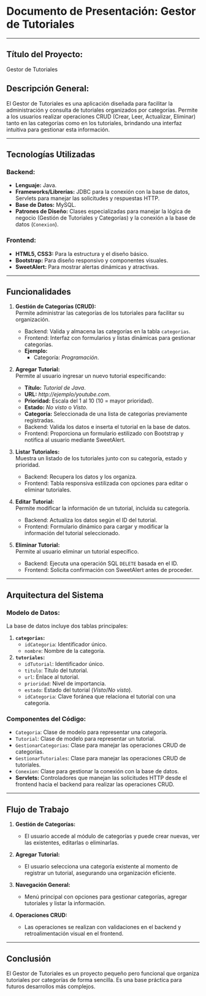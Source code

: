 # Documento de Presentación: Gestor de Tutoriales

---

## **Título del Proyecto:**  
Gestor de Tutoriales  

## **Descripción General:**  
El Gestor de Tutoriales es una aplicación diseñada para facilitar la administración y consulta de tutoriales organizados por categorías. Permite a los usuarios realizar operaciones CRUD (Crear, Leer, Actualizar, Eliminar) tanto en las categorías como en los tutoriales, brindando una interfaz intuitiva para gestionar esta información.  

---

## **Tecnologías Utilizadas**

### **Backend:**
- **Lenguaje:** Java.
- **Frameworks/Librerías:** JDBC para la conexión con la base de datos, Servlets para manejar las solicitudes y respuestas HTTP.
- **Base de Datos:** MySQL.
- **Patrones de Diseño:** Clases especializadas para manejar la lógica de negocio (Gestión de Tutoriales y Categorías) y la conexión a la base de datos (`Conexion`).

### **Frontend:**
- **HTML5, CSS3:** Para la estructura y el diseño básico.
- **Bootstrap:** Para diseño responsivo y componentes visuales.
- **SweetAlert:** Para mostrar alertas dinámicas y atractivas.

---

## **Funcionalidades**

1. **Gestión de Categorías (CRUD):**  
   Permite administrar las categorías de los tutoriales para facilitar su organización.  
   - Backend: Valida y almacena las categorías en la tabla `categorias`.  
   - Frontend: Interfaz con formularios y listas dinámicas para gestionar categorías.  
   - **Ejemplo:**  
     - Categoría: *Programación*.  

2. **Agregar Tutorial:**  
   Permite al usuario ingresar un nuevo tutorial especificando:  
   - **Título:** *Tutorial de Java*.  
   - **URL:** *http://ejemplo/youtube.com*.  
   - **Prioridad:** Escala del 1 al 10 (10 = mayor prioridad).  
   - **Estado:** *No visto* o *Visto*.  
   - **Categoría:** Seleccionada de una lista de categorías previamente registradas.  
   - Backend: Valida los datos e inserta el tutorial en la base de datos.  
   - Frontend: Proporciona un formulario estilizado con Bootstrap y notifica al usuario mediante SweetAlert.

3. **Listar Tutoriales:**  
   Muestra un listado de los tutoriales junto con su categoría, estado y prioridad.  
   - Backend: Recupera los datos y los organiza.  
   - Frontend: Tabla responsiva estilizada con opciones para editar o eliminar tutoriales.

4. **Editar Tutorial:**  
   Permite modificar la información de un tutorial, incluida su categoría.  
   - Backend: Actualiza los datos según el ID del tutorial.  
   - Frontend: Formulario dinámico para cargar y modificar la información del tutorial seleccionado.

5. **Eliminar Tutorial:**  
   Permite al usuario eliminar un tutorial específico.  
   - Backend: Ejecuta una operación SQL `DELETE` basada en el ID.  
   - Frontend: Solicita confirmación con SweetAlert antes de proceder.

---

## **Arquitectura del Sistema**

### **Modelo de Datos:**  
La base de datos incluye dos tablas principales:  
1. **`categorias`:**  
   - `idCategoria`: Identificador único.  
   - `nombre`: Nombre de la categoría.  
2. **`tutoriales`:**  
   - `idTutorial`: Identificador único.  
   - `titulo`: Título del tutorial.  
   - `url`: Enlace al tutorial.  
   - `prioridad`: Nivel de importancia.  
   - `estado`: Estado del tutorial (*Visto*/*No visto*).  
   - `idCategoria`: Clave foránea que relaciona el tutorial con una categoría.

### **Componentes del Código:**  
- `Categoria`: Clase de modelo para representar una categoría.  
- `Tutorial`: Clase de modelo para representar un tutorial.  
- `GestionarCategorias`: Clase para manejar las operaciones CRUD de categorías.  
- `GestionarTutoriales`: Clase para manejar las operaciones CRUD de tutoriales.  
- `Conexion`: Clase para gestionar la conexión con la base de datos.  
- **Servlets:** Controladores que manejan las solicitudes HTTP desde el frontend hacia el backend para realizar las operaciones CRUD.

---

## **Flujo de Trabajo**

1. **Gestión de Categorías:**  
   - El usuario accede al módulo de categorías y puede crear nuevas, ver las existentes, editarlas o eliminarlas.  

2. **Agregar Tutorial:**  
   - El usuario selecciona una categoría existente al momento de registrar un tutorial, asegurando una organización eficiente.  

3. **Navegación General:**  
   - Menú principal con opciones para gestionar categorías, agregar tutoriales y listar la información.

4. **Operaciones CRUD:**  
   - Las operaciones se realizan con validaciones en el backend y retroalimentación visual en el frontend.  

---

## **Conclusión**


El Gestor de Tutoriales es un proyecto pequeño pero funcional que organiza tutoriales por categorías de forma sencilla. Es una base práctica para futuros desarrollos más complejos. 


